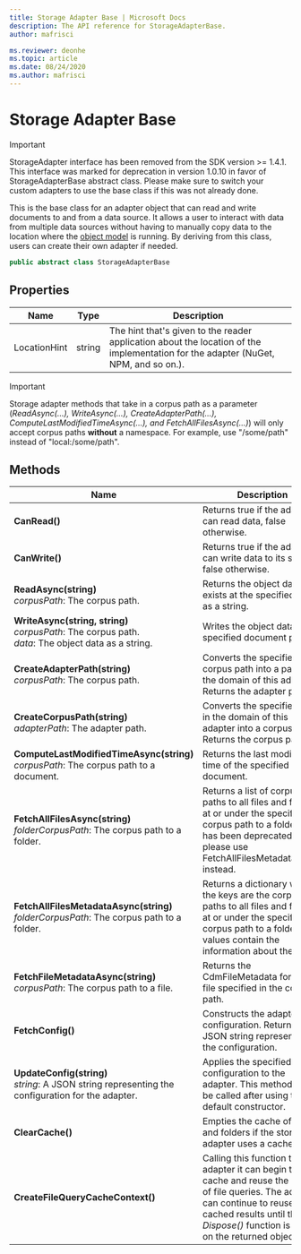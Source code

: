 ```yaml
---
title: Storage Adapter Base | Microsoft Docs
description: The API reference for StorageAdapterBase.
author: mafrisci

ms.reviewer: deonhe
ms.topic: article
ms.date: 08/24/2020
ms.author: mafrisci
---
```


# Storage Adapter Base

> [!IMPORTANT]
> StorageAdapter interface has been removed from the SDK version >= 1.4.1. This interface was marked for deprecation in version 1.0.10 in favor of StorageAdapterBase abstract class. Please make sure to switch your custom adapters to use the base class if this was not already done.

This is the base class for an adapter object that can read and write documents to and from a data source. It allows a user to interact with data from multiple data sources without having to manually copy data to the location where the [object model](../cdm/cdm.md) is running. By deriving from this class, users can create their own adapter if needed.

```csharp
public abstract class StorageAdapterBase
```

## Properties
|Name|Type|Description|
|---|---|---|
|LocationHint|string|The hint that's given to the reader application about the location of the implementation for the adapter (NuGet, NPM, and so on.).|

>[!IMPORTANT]
>Storage adapter methods that take in a corpus path as a parameter (*ReadAsync(...), WriteAsync(...), CreateAdapterPath(...), ComputeLastModifiedTimeAsync(...), and FetchAllFilesAsync(...)*) will only accept corpus paths **without** a namespace. For example, use "/some/path" instead of "local:/some/path".

## Methods
|Name|Description|Return Type|
|---|---|---|
|**CanRead()**|Returns true if the adapter can read data, false otherwise.|`bool`|
|**CanWrite()**|Returns true if the adapter can write data to its source, false otherwise.|`bool`|
|**ReadAsync(string)**<br/>*corpusPath*: The corpus path.|Returns the object data that exists at the specified path as a string.|`Task<string>`|
|**WriteAsync(string, string)**<br/>*corpusPath*: The corpus path.<br/>*data*: The object data as a string.|Writes the object data to the specified document path.|`Task`|
|**CreateAdapterPath(string)**<br/>*corpusPath*: The corpus path.|Converts the specified corpus path into a path in the domain of this adapter. Returns the adapter path.|`string`|
|**CreateCorpusPath(string)**<br/>*adapterPath*: The adapter path.|Converts the specified path in the domain of this adapter into a corpus path. Returns the corpus path.|`string`|
|**ComputeLastModifiedTimeAsync(string)**<br/>*corpusPath*: The corpus path to a document.|Returns the last modified time of the specified document.|`Task<DateTimeOffset?>`|
|**FetchAllFilesAsync(string)**<br/>*folderCorpusPath*: The corpus path to a folder.|Returns a list of corpus paths to all files and folders at or under the specified corpus path to a folder. This has been deprecated, please use FetchAllFilesMetadataAsync instead. |`Task<List<string>>`|
|**FetchAllFilesMetadataAsync(string)**<br/>*folderCorpusPath*: The corpus path to a folder.|Returns a dictionary where the keys are the corpus paths to all files and folders at or under the specified corpus path to a folder, values contain the information about the file.|`Task<IDictionary<string, `[CdmFileMetadata](../utilities/filemetadata.md)`>>`|
|**FetchFileMetadataAsync(string)**<br/>*corpusPath*: The corpus path to a file.|Returns the CdmFileMetadata for the file specified in the corpus path.|` `[CdmFileMetadata](../utilities/filemetadata.md)` `
|**FetchConfig()**|Constructs the adapter's configuration. Returns a JSON string representing the configuration.|`string`|
|**UpdateConfig(string)**<br/>*string*: A JSON string representing the configuration for the adapter.|Applies the specified configuration to the adapter. This method must be called after using the default constructor.|`void`|
|**ClearCache()**|Empties the cache of files and folders if the storage adapter uses a cache.|`void`|
|**CreateFileQueryCacheContext()**|Calling this function tells the adapter it can begin to cache and reuse the results of file queries. The adapter can continue to reuse cached results until the *Dispose()* function is called on the returned object.|`IDisposable`|
